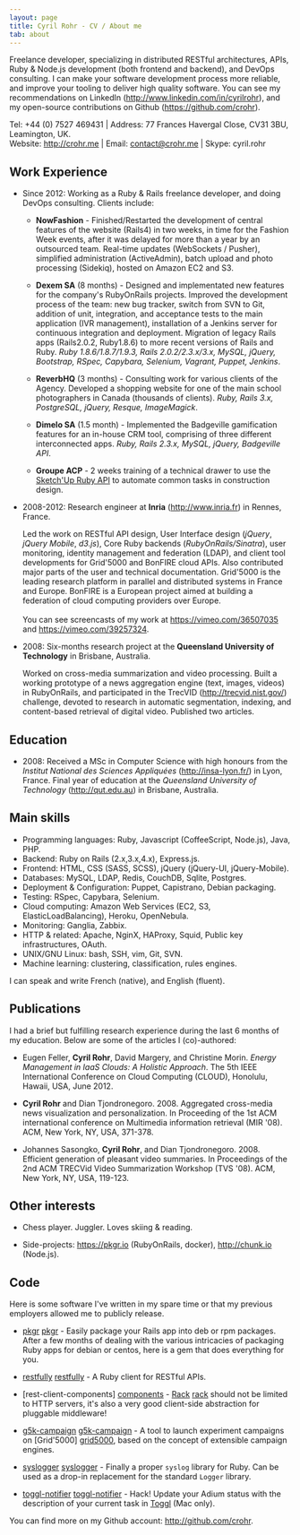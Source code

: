 ```yaml
---
layout: page
title: Cyril Rohr - CV / About me
tab: about
---
```


Freelance developer, specializing in distributed RESTful architectures, APIs, Ruby & Node.js development (both frontend and backend), and DevOps consulting. I can make your software development process more reliable, and improve your tooling to deliver high quality software. You can see my recommendations on LinkedIn (<http://www.linkedin.com/in/cyrilrohr>), and my open-source contributions on Github (<https://github.com/crohr>).

Tel: +44 (0) 7527 469431 | Address: 77 Frances Havergal Close, CV31 3BU, Leamington, UK.
<br/>
Website: <http://crohr.me> | Email: <contact@crohr.me> | Skype: cyril.rohr

## Work Experience

* Since 2012: Working as a Ruby & Rails freelance developer, and doing DevOps consulting. Clients include:

    * **NowFashion** - Finished/Restarted the development of central features of the website (Rails4) in two weeks, in time for the Fashion Week events, after it was delayed for more than a year by an outsourced team. Real-time updates (WebSockets / Pusher), simplified administration (ActiveAdmin), batch upload and photo processing (Sidekiq), hosted on Amazon EC2 and S3.

    * **Dexem SA** (8 months) - Designed and implementated new features for the company's RubyOnRails projects. Improved the development process of the team: new bug tracker, switch from SVN to Git, addition of unit, integration, and acceptance tests to the main application (IVR management), installation of a Jenkins server for continuous integration and deployment. Migration of
legacy Rails apps (Rails2.0.2, Ruby1.8.6) to more recent versions of Rails and Ruby. *Ruby 1.8.6/1.8.7/1.9.3, Rails 2.0.2/2.3.x/3.x, MySQL, jQuery, Bootstrap, RSpec, Capybara, Selenium, Vagrant, Puppet, Jenkins*.

    * **ReverbHQ** (3 months) - Consulting work for various clients of the Agency. Developed a shopping website for one of the main school photographers in Canada (thousands of clients). *Ruby, Rails 3.x, PostgreSQL, jQuery, Resque, ImageMagick*.

    * **Dimelo SA** (1.5 month) - Implemented the Badgeville gamification features for an in-house CRM tool, comprising of three different interconnected apps. *Ruby, Rails 2.3.x, MySQL, jQuery, Badgeville API*.

    * **Groupe ACP** - 2 weeks training of a technical drawer to use the [Sketch'Up Ruby API](http://www.sketchup.com/intl/en/developer/) to automate common tasks in construction design.

* 2008-2012: Research engineer at **Inria** (<http://www.inria.fr>) in Rennes,
France.

    Led the work on RESTful API design, User Interface design (*jQuery*, *jQuery
Mobile*, *d3.js*), Core Ruby backends (*RubyOnRails/Sinatra*), user monitoring, identity management and federation (LDAP), and client tool
developments for Grid'5000 and BonFIRE cloud APIs. Also contributed major parts of
the user and technical documentation. Grid'5000 is the leading research platform in
parallel and distributed systems in France and Europe. BonFIRE is a European
project aimed at building a federation of cloud computing providers over
Europe. <br><br>You can see screencasts of my work
at <https://vimeo.com/36507035> and
<https://vimeo.com/39257324>.

* 2008: Six-months research project at the **Queensland University of
  Technology** in Brisbane, Australia.

    Worked on cross-media summarization and video processing. Built a working
prototype of a news aggregation engine (text, images, videos) in RubyOnRails, and
participated in the TrecVID (<http://trecvid.nist.gov/>) challenge, devoted
to research in automatic segmentation, indexing, and content-based retrieval
of digital video. Published two articles.

<!--
* 2007: Three-months internship as a software developer at the Kalistick
  startup (<http://kalistick.fr>) in Lyon, France. Helped building a
  software to drive quality and best practices in Java software
  developments using code analyzers, rules engines, and business
  intelligence tools.

* 2006: Two-months internship as a developer in a small business in
  Lyon, France. Built a customer management and invoicing tool in
  PHP/MySQL/HTML.
-->

## Education

* 2008: Received a MSc in Computer Science with high honours from the
  *Institut National des Sciences Appliquées* (<http://insa-lyon.fr/>)
  in Lyon, France. Final year of education at the *Queensland University
  of Technology* (<http://qut.edu.au>) in Brisbane, Australia.

## Main skills

* Programming languages: Ruby, Javascript (CoffeeScript, Node.js), Java, PHP.
* Backend: Ruby on Rails (2.x,3.x,4.x), Express.js.
* Frontend: HTML, CSS (SASS, SCSS), jQuery (jQuery-UI, jQuery-Mobile).
* Databases: MySQL, LDAP, Redis, CouchDB, Sqlite, Postgres.
* Deployment & Configuration: Puppet, Capistrano, Debian packaging.
* Testing: RSpec, Capybara, Selenium.
* Cloud computing: Amazon Web Services (EC2, S3, ElasticLoadBalancing), Heroku, OpenNebula.
* Monitoring: Ganglia, Zabbix.
* HTTP & related: Apache, NginX, HAProxy, Squid, Public key infrastructures, OAuth.
* UNIX/GNU Linux: bash, SSH, vim, Git, SVN.
* Machine learning: clustering, classification, rules engines.

I can speak and write French (native), and English (fluent).

## Publications

I had a brief but fulfilling research experience during the last 6 months of
my education. Below are some of the articles I (co)-authored:

* Eugen Feller, **Cyril Rohr**, David Margery, and Christine Morin.
  *Energy Management in IaaS Clouds: A Holistic Approach*. The 5th IEEE
  International Conference on Cloud Computing (CLOUD), Honolulu, Hawaii,
  USA, June 2012.

* **Cyril Rohr** and Dian Tjondronegoro. 2008. Aggregated cross-media
  news visualization and personalization. In Proceeding of the 1st ACM
  international conference on Multimedia information retrieval (MIR
  '08). ACM, New York, NY, USA, 371-378.

* Johannes Sasongko, **Cyril Rohr**, and Dian Tjondronegoro. 2008.
  Efficient generation of pleasant video summaries. In Proceedings of
  the 2nd ACM TRECVid Video Summarization Workshop (TVS '08). ACM, New
  York, NY, USA, 119-123.

## Other interests

* Chess player. Juggler. Loves skiing & reading.

* Side-projects: <https://pkgr.io> (RubyOnRails, docker), <http://chunk.io> (Node.js).

## Code

Here is some software I've written in my spare time or that my previous
employers allowed me to publicly release.

* [pkgr] [pkgr] - Easily package your Rails app into deb or rpm packages.
  After a few months of dealing with the various intricacies of packaging Ruby
  apps for debian or centos, here is a gem that does everything for you.

* [restfully] [restfully] - A Ruby client for RESTful APIs.

* [rest-client-components] [components] - [Rack] [rack] should not be limited
  to HTTP servers, it's also a very good client-side abstraction for pluggable
  middleware!

* [g5k-campaign] [g5k-campaign] - A tool to launch experiment campaigns on
  [Grid'5000] [grid5000], based on the concept of extensible campaign engines.

* [syslogger] [syslogger] - Finally a proper `syslog` library for Ruby. Can be
  used as a drop-in replacement for the standard `Logger` library.

* [toggl-notifier] [toggl-notifier] - Hack! Update your Adium status with the
  description of your current task in [Toggl](http://toggl.com) (Mac only).

[pkgr]: http://crohr.me/pkgr/
[restfully]: http://crohr.me/restfully/
[components]: http://github.com/crohr/rest-client-components
[rack]: http://rack.rubyforge.com
[g5k-campaign]: http://g5k-campaign.gforge.inria.fr/
[grid5000]: http://www.grid5000.fr/
[syslogger]: http://github.com/crohr/syslogger
[toggl-notifier]: http://github.com/crohr/toggl-notifier

You can find more on my Github account: <a href="http://github.com/crohr"
target="_blank">http://github.com/crohr</a>.
